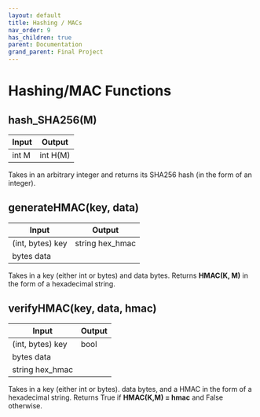 ```yaml
---
layout: default
title: Hashing / MACs
nav_order: 9
has_children: true
parent: Documentation
grand_parent: Final Project
---
```


# Hashing/MAC Functions

## hash_SHA256(M)

| Input      | Output |
| ----------- | ----------- |
| int M | int H(M) |

Takes in an arbitrary integer and returns its SHA256 hash (in the form of an integer).

## generateHMAC(key, data)

| Input      | Output |
| ----------- | ----------- |
| (int, bytes) key | string hex_hmac |
| bytes data |  |


Takes in a key (either int or bytes) and data bytes. Returns 
**HMAC(K, M)** in the form of a hexadecimal string.

## verifyHMAC(key, data, hmac)

| Input      | Output |
| ----------- | ----------- |
| (int, bytes) key | bool |
| bytes data |  |
| string hex_hmac |  |

Takes in a key (either int or bytes). data bytes, and a HMAC in the form of a hexadecimal string. Returns True if
**HMAC(K,M) = hmac** and False otherwise.